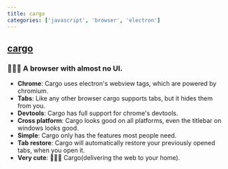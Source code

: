 ```yaml
---
title: cargo
categories: ['javascript', 'browser', 'electron']
---
```

## [cargo](https://github.com/herber/cargo)

### 🚂🚋🚋 A browser with almost no UI.


 - __Chrome__: Cargo uses electron's webview tags, which are powered by chromium.
 - __Tabs__: Like any other browser cargo supports tabs, but it hides them from you.
 - __Devtools__: Cargo has full support for chrome's devtools.
 - __Cross platform__: Cargo looks good on all platforms, even the titlebar on windows looks good.
 - __Simple__: Cargo only has the features most people need.
 - __Tab restore__: Cargo will automatically restore your previously opened tabs, when you open it.
 - __Very cute__: 🚂🚋🚋 Cargo(delivering the web to your home).
